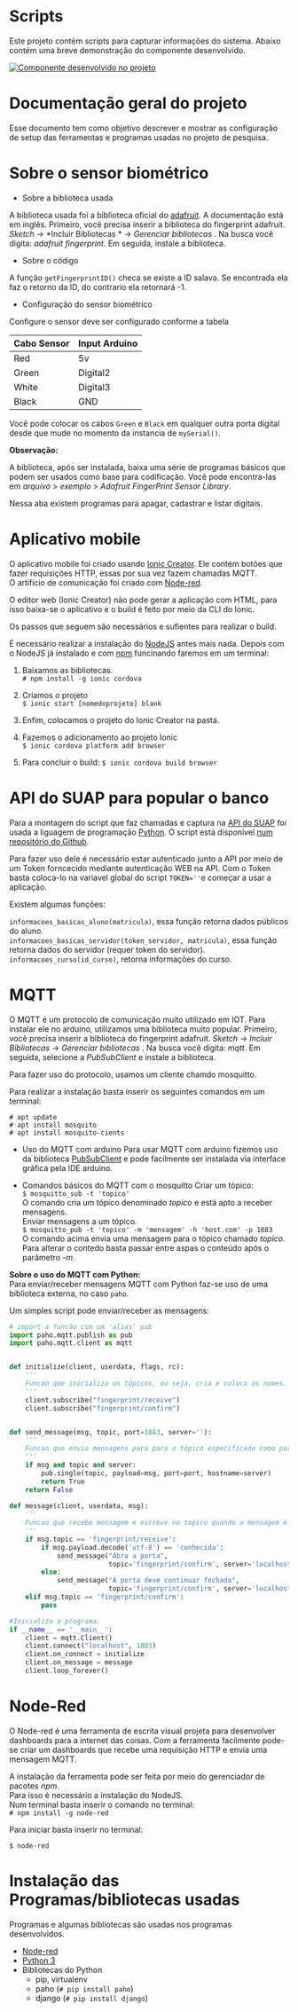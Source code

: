 # Scripts
Este projeto contém scripts para capturar informações do sistema.
Abaixo contém uma breve demonstração do componente desenvolvido.

[![Componente desenvolvido no projeto](https://img.youtube.com/vi/aZUf6p3BbIc/0.jpg)](https://www.youtube.com/watch?v=aZUf6p3BbIc)



# Documentação geral do projeto

Esse documento tem como objetivo descrever e mostrar as configuração de setup das ferramentas e programas usadas no projeto de pesquisa.

# Sobre o sensor biométrico


* Sobre a biblioteca usada

A biblioteca usada foi a biblioteca oficial do [adafruit](https://cdn-shop.adafruit.com/datasheets/ZFM+user+manualV15.pdf). A documentação está em inglês.  Primeiro, você precisa inserir a biblioteca do fingerprint adafruit. *Sketch* -> *Incluir Bibliotecas * -> *Gerenciar bibliotecas* . Na busca você digita: *adafruit fingerprint*. Em seguida, instale a biblioteca.

* Sobre o código

A função ```getFingerprintID()``` checa se existe a ID salava. Se encontrada ela faz o retorno da ID, do contrario ela retornará -1.


* Configuração do sensor biométrico

Configure o sensor deve ser configurado conforme a tabela

| Cabo Sensor   |    Input Arduino |
|---------------|------------------|
|      Red      |        5v        |
|    Green      |       Digital2   |
|    White      |       Digital3   |
|    Black      |       GND        |

Você pode colocar os cabos `Green` e `Black` em qualquer outra porta digital desde que mude no momento  da instancia de `mySerial()`.



**Observação:**    

A biblioteca, após ser instalada, baixa uma série de programas básicos que podem ser usados como base para codificação.
Você pode encontra-las em *arquivo* > *exemplo* > *Adafruit FingerPrint Sensor Library*.

Nessa aba existem programas para apagar, cadastrar e listar digitais.


# Aplicativo mobile

 O aplicativo mobile foi criado usando [Ionic Creator](https://creator.ionic.io/). Ele contém botões que fazer requisições HTTP, essas por sua vez fazem chamadas MQTT.   
O artifício de comunicação foi criado com [Node-red](https://nodered.org/docs/).

O editor web (Ionic Creator) não pode gerar a aplicação com HTML, para isso baixa-se o aplicativo e o build é feito por meio da CLI do Ionic.

Os passos que seguem são necessários e sufientes para realizar o build.

É necessário realizar a instalação do [NodeJS](https://nodejs.org/) antes mais nada. Depois com o NodeJS já instalado e com [npm](https://www.npmjs.com/) funcinando faremos em um terminal:

1. Baixamos as bibliotecas.  
`# npm install -g ionic cordova`

2. Criamos o projeto  
`$ ionic start [nomedoprojeto] blank`

3. Enfim, colocamos o projeto do Ionic Creator na pasta.
4. Fazemos o adicionamento ao projeto Ionic  
`$ ionic cordova platform add browser`

5. Para concluir o build:
`$ ionic cordova build browser`



# API do SUAP para popular o banco
Para a montagem do script que faz chamadas e captura na [API do SUAP](https://suap.ifrn.edu.br/api/docs/) foi usada a liguagem de programação [Python](https://python.org/docs). O script está disponível [num repositório do Github](https://github.com/digituoficial/scripts).

Para fazer uso dele é necessário estar autenticado junto a API por meio de um Token forncecido mediante autenticação WEB na API.
Com o Token basta coloca-lo na variavel global do script `TOKEN=''`e começar a usar a aplicação.

Existem algumas funções:

`informacoes_basicas_aluno(matricula)`, essa função retorna dados públicos do aluno.  
`informacoes_basicas_servidor(token_servidor, matricula)`, essa função retorna dados do servidor (requer token do servidor).  
`informacoes_curso(id_curso)`, retorna informações do curso.



# MQTT
O MQTT é um protocolo de comunicação muito utilizado em IOT. Para instalar ele no arduino, utilizamos uma biblioteca muito popular.
Primeiro, você precisa inserir a biblioteca do fingerprint adafruit. *Sketch* -> *Incluir Bibliotecas* -> *Gerenciar bibliotecas* . Na busca você digita: *mqtt*. Em seguida, selecione a *PubSubClient* e instale a biblioteca.

Para fazer uso do protocolo, usamos um cliente chamdo mosquitto.

Para realizar a instalação basta inserir os seguintes comandos em um terminal:

`# apt update`  
`# apt install mosquito`  
`# apt install mosquito-cients`

* Uso do MQTT com arduino
Para usar MQTT com arduino fizemos uso da biblioteca [PubSubClient](https://pubsubclient.knolleary.net/) e pode facilmente ser instalada via interface gráfica pela IDE arduino.

* Comandos básicos do MQTT com o mosquitto
Criar um tópico:   
`$ mosquitto_sub -t 'topico'`   
O comando cria um tópico denominado *topico* e está apto a receber mensagens.  
Enviar mensagens a um tópico.   
`$ mosquitto_pub -t 'topico' -m 'mensagem' -h 'host.com' -p 1883`   
O comando acima envia uma mensagem para o tópico chamado *topico*. Para alterar o contedo basta passar entre aspas o conteúdo após o parâmetro *-m*.   

**Sobre o uso do MQTT com Python:**   
Para enviar/receber mensagens MQTT com Python faz-se uso de uma biblioteca externa, no caso `paho`.

Um simples script pode enviar/receber as mensagens:

``` python
# import a funcão com um 'alias' pub
import paho.mqtt.publish as pub
import paho.mqtt.client as mqtt


def initialize(client, userdata, flags, rc):
    '''
    Funcao que inicializa os tópicos, ou seja, cria e coloca os nomes.
    '''
    client.subscribe("fingerprint/receive")
    client.subscribe("fingerprint/confirm")


def send_message(msg, topic, port=1883, server=''):
    '''
    Funcao que envia mensagens para para o tópico especificado como parâmetro.
    '''
    if msg and topic and server:
        pub.single(topic, payload=msg, port=port, hostname=server)
        return True
    return False
    
def message(client, userdata, msg):
    '''
    Funcao que recebe mensagem e escreve no topico quando a mensagem é conhecida.
    '''
    if msg.topic == 'fingerprint/receive':
        if msg.payload.decode('utf-8') == 'conhecida':
            send_message("Abra a porta",
                         topic='fingerprint/confirm', server='localhost')
        else:
            send_message("A porta deve continuar fechada",
                         topic='fingerprint/confirm', server='localhost')
    elif msg.topic == 'fingerprint/confirm':
        pass

#Inicializa o programa.
if __name__ == '__main__':
    client = mqtt.Client()
    client.connect("localhost", 1883)
    client.on_connect = initialize
    client.on_message = message
    client.loop_forever()
```


# Node-Red

O Node-red é uma ferramenta de escrita visual projeta para desenvolver dashboards para a internet das coisas. Com a ferramenta facilmente pode-se criar um dashboards que recebe uma requisição HTTP e envia uma mensagem MQTT.

A instalação da ferramenta pode ser feita por meio do gerenciador de pacotes *npm*.   
Para isso é necessário a instalação do NodeJS.  
Num terminal basta inserir o comando no terminal:   
```# npm install -g node-red```   

Para iniciar basta inserir no terminal:

`$ node-red`

# Instalação das Programas/bibliotecas usadas
Programas e algumas bibliotecas são usadas nos programas desenvolvidos.

* [Node-red](https://nodered.org/docs/)
* [Python 3](https://python.org)
* Bibliotecas do Python
	- pip, virtualenv
	- paho (`# pip install paho`)
	- django (`# pip install django`)
	






